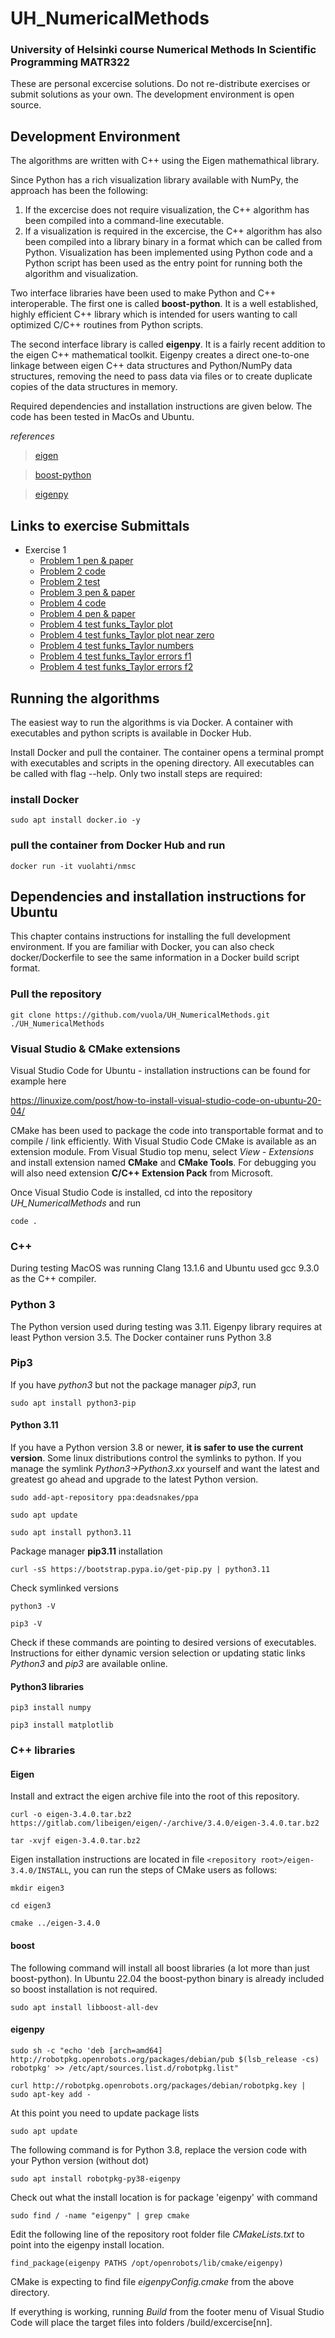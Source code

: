 # UH_NumericalMethods
### University of Helsinki course Numerical Methods In Scientific  Programming MATR322 

These are personal excercise solutions. Do not re-distribute exercises or submit solutions as your own. The development environment is open source.

## Development Environment
The algorithms are written with C++ using the Eigen mathemathical library. 

Since Python has a rich visualization library available with NumPy, the approach has been the following:

1. If the excercise does not require visualization, the C++ algorithm has been compiled into a command-line executable.
2. If a visualization is required in the excercise, the C++ algorithm has also been compiled into a library binary in a format which can be called from Python. Visualization has been implemented using Python code and a Python script has been used as the entry point for running both the algorithm and visualization.

Two interface libraries have been used to make Python and C++ interoperable. The first one is called **boost-python**. It is a well established, highly efficient C++ library which is intended for users wanting to call optimized C/C++ routines from Python scripts. 

The second interface library is called **eigenpy**. It is a fairly recent addition to the eigen C++ mathematical toolkit. Eigenpy creates a direct one-to-one linkage between eigen C++ data structures and Python/NumPy data structures, removing the need to pass data via files or to create duplicate copies of the data structures in memory.

Required dependencies and installation instructions are given below. The code has been tested in MacOs and Ubuntu.

*references*

>[eigen](https://eigen.tuxfamily.org/index.php?title=Main_Page)

>[boost-python](https://www.boost.org/doc/libs/1_83_0/libs/python/doc/html/index.html)

>[eigenpy](https://github.com/stack-of-tasks/eigenpy)

## Links to exercise Submittals

- Exercise 1 
  - [Problem 1 pen & paper](exercise01/exercise1_1.pdf) 
  - [Problem 2 code](exercise01/harmonic.cpp)
  - [Problem 2 test](exercise01/exercise1_2.txt)
  - [Problem 3 pen & paper](exercise01/exercise1_3.pdf)
  - [Problem 4 code](exercise01/funks.cpp)
  - [Problem 4 pen & paper](exercise01/exercise1_4.pdf)
  - [Problem 4 test funks_Taylor plot](exercise01/exercise1_4_Taylor.png)
  - [Problem 4 test funks_Taylor plot near zero](exercise01/exercise1_4_NearZero.png)
  - [Problem 4 test funks_Taylor numbers](exercise01/exercise1_4_Taylor.txt)
  - [Problem 4 test funks_Taylor errors f1](exercise01/exercise1_4_ef1.png)
  - [Problem 4 test funks_Taylor errors f2](exercise01/exercise1_4_ef2.png)


## Running the algorithms

The easiest way to run the algorithms is via Docker. A container with executables and python scripts is available in Docker Hub. 

Install Docker and pull the container. The container opens a terminal prompt with executables and scripts in the opening directory. All executables can be called with flag --help. Only two install steps are required:

### install Docker

`sudo apt install docker.io -y`

### pull the container from Docker Hub and run

`docker run -it vuolahti/nmsc`

## Dependencies and installation instructions for Ubuntu

This chapter contains instructions for installing the full development environment. If you are familiar with Docker, you can also check docker/Dockerfile to see the same information in a Docker build script format.

### Pull the repository

`git clone https://github.com/vuola/UH_NumericalMethods.git ./UH_NumericalMethods`

### Visual Studio & CMake extensions
Visual Studio Code for Ubuntu - installation instructions can be found for example here

https://linuxize.com/post/how-to-install-visual-studio-code-on-ubuntu-20-04/

CMake has been used to package the code into transportable format  and to compile / link efficiently. With Visual Studio Code CMake is available as an extension module. From Visual Studio top menu, select *View - Extensions* and install extension named **CMake** and **CMake Tools**. For debugging you will also need extension **C/C++ Extension Pack** from Microsoft. 

Once Visual Studio Code is installed, cd into the repository *UH_NumericalMethods* and run

`code .`

### C++
During testing MacOS was running Clang 13.1.6 and Ubuntu used gcc 9.3.0 as the C++ compiler.

### Python 3
The Python version used during testing was 3.11. Eigenpy library requires at least Python version 3.5. The Docker container runs Python 3.8

### Pip3

If you have *python3* but not the package manager *pip3*, run

`sudo apt install python3-pip`

#### Python 3.11

If you have a Python version 3.8 or newer, **it is safer to use the current version**. Some linux distributions control the symlinks to python. If you manage the symlink *Python3->Python3.xx* yourself and want the latest and greatest go ahead and upgrade to the latest Python version. 

`sudo add-apt-repository ppa:deadsnakes/ppa`

`sudo apt update`

`sudo apt install python3.11`

Package manager **pip3.11** installation

`curl -sS https://bootstrap.pypa.io/get-pip.py | python3.11`

Check symlinked versions

`python3 -V`

`pip3 -V`

Check if these commands are pointing to desired versions of executables. Instructions for either dynamic version selection or updating static links *Python3* and *pip3* are available online.

#### Python3 libraries

`pip3 install numpy`

`pip3 install matplotlib`

### C++ libraries

#### Eigen

Install and extract the eigen archive file into the root of this repository. 

`curl -o eigen-3.4.0.tar.bz2 https://gitlab.com/libeigen/eigen/-/archive/3.4.0/eigen-3.4.0.tar.bz2`

`tar -xvjf eigen-3.4.0.tar.bz2`

Eigen installation instructions are located in file `<repository root>/eigen-3.4.0/INSTALL`, you can run the steps of CMake users as follows:

`mkdir eigen3`

`cd eigen3`

`cmake ../eigen-3.4.0`

#### boost

The following command will install all boost libraries (a lot more than just boost-python). In Ubuntu 22.04 the boost-python binary is already included so boost installation is not required.

`sudo apt install libboost-all-dev`

#### eigenpy

`sudo sh -c "echo 'deb [arch=amd64] http://robotpkg.openrobots.org/packages/debian/pub $(lsb_release -cs) robotpkg' >> /etc/apt/sources.list.d/robotpkg.list"`

`curl http://robotpkg.openrobots.org/packages/debian/robotpkg.key | sudo apt-key add -`

At this point you need to update package lists

`sudo apt update`

The following command is for Python 3.8, replace the version code with your Python version (without dot)

`sudo apt install robotpkg-py38-eigenpy`

Check out what the install location is for package 'eigenpy' with command

`sudo find / -name "eigenpy" | grep cmake`

Edit the following line of the repository root folder file *CMakeLists.txt* to point into the eigenpy install location.

`find_package(eigenpy PATHS /opt/openrobots/lib/cmake/eigenpy)`

CMake is expecting to find file *eigenpyConfig.cmake* from the above directory.

If everything is working, running *Build* from the footer menu of Visual Studio Code will place the target files into folders /build/excercise[nn].
